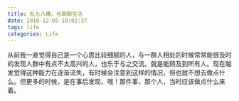 ```yaml
---
title: 乱七八糟，也聊聊生活
date: 2018-12-05 10:02:37
tags: life
categories: Life
---
```

从前我一直觉得自己是一个心思比较细腻的人，与一群人相处的时候常常能很及时的发现人群中有点不太高兴的人，也乐于与之交流。就是能顾及到所有人。现在越发觉得这种能力在逐渐流失，有时候会注意到这样的情况，但也就不想去做点什么。但更多的时候，是在事后发现，哦！那件事，那个人，当时应该做点什么来着。
<!-- more -->
